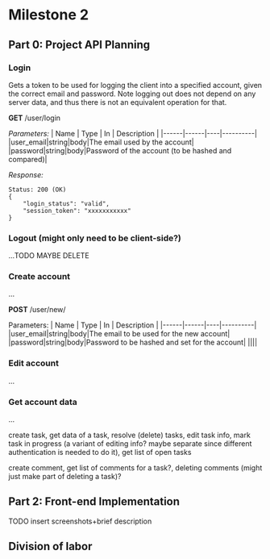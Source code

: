 # Milestone 2

## Part 0: Project API Planning

### Login

Gets a token to be used for logging the client into a specified account, given the correct email and password. Note logging out does not depend on any server data, and thus there is not an equivalent operation for that.

**GET** /user/login

*Parameters:*
| Name | Type | In | Description |
|------|------|----|----------|
|user_email|string|body|The email used by the account|
|password|string|body|Password of the account (to be hashed and compared)|
<!-- Seems like hashing would be server side? Not sure, just basing off of what other APIs seem to do. -->

*Response:*

    Status: 200 (OK)
    {
        "login_status": "valid",
        "session_token": "xxxxxxxxxxx"
    }



### Logout (might only need to be client-side?)

...TODO MAYBE DELETE

### Create account

...

**POST** /user/new/

Parameters:
| Name | Type | In | Description |
|------|------|----|----------|
|user_email|string|body|The email to be used for the new account|
|password|string|body|Password to be hashed and set for the account|
||||

### Edit account

...

### Get account data

...

create task, get data of a task, resolve (delete) tasks, edit task info, mark task in progress (a variant of editing info? maybe separate since different authentication is needed to do it), get list of open tasks

create comment, get list of comments for a task?, deleting comments (might just make part of deleting a task)?


## Part 2: Front-end Implementation

TODO insert screenshots+brief description

## Division of labor
